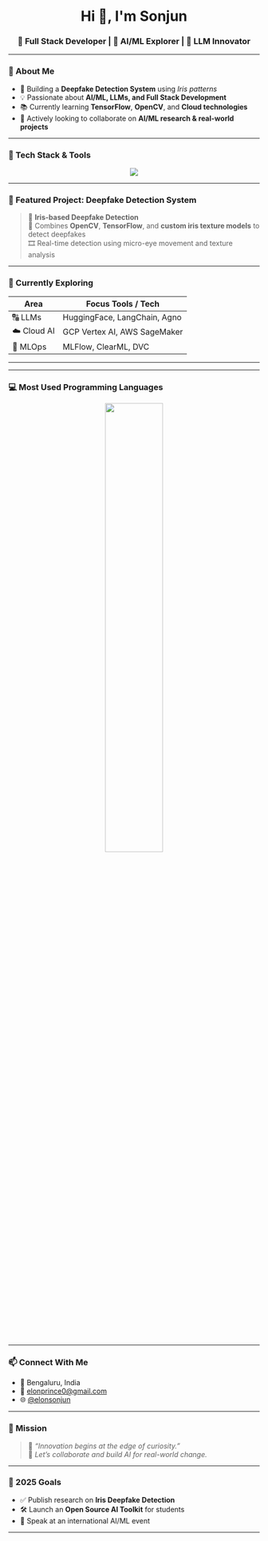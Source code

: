 <h1 align="center">Hi 👋, I'm Sonjun</h1>
<h3 align="center">🚀 Full Stack Developer | 🤖 AI/ML Explorer | 🧠 LLM Innovator</h3>



---

### 🧠 About Me

- 🔭 Building a **Deepfake Detection System** using *Iris patterns*  
- 💡 Passionate about **AI/ML, LLMs, and Full Stack Development**  
- 📚 Currently learning **TensorFlow**, **OpenCV**, and **Cloud technologies**  
- 🤝 Actively looking to collaborate on **AI/ML research & real-world projects**

---

### 🚀 Tech Stack & Tools

<p align="center">
  <img src="https://skillicons.dev/icons?i=python,tensorflow,opencv,html,css,js,react,cpp,flask,linux&perline=6" />
</p>

---

### 🌟 Featured Project: Deepfake Detection System

> 🧿 **Iris-based Deepfake Detection**  
> 🎯 Combines **OpenCV**, **TensorFlow**, and **custom iris texture models** to detect deepfakes  
> 🎞️ Real-time detection using micro-eye movement and texture analysis

---

### 🌱 Currently Exploring

| Area         | Focus Tools / Tech |
|--------------|---------------------|
| 🔠 LLMs       | HuggingFace, LangChain, Agno |
| ☁️ Cloud AI   | GCP Vertex AI, AWS SageMaker |
| 🧪 MLOps      | MLFlow, ClearML,  DVC |

---



---

### 💻 Most Used Programming Languages

<p align="center">
  <img src="https://github-readme-stats.vercel.app/api/top-langs/?username=elonsonjun&layout=compact&theme=react&langs_count=6&hide_title=true" width="48%" />
</p>

---

### 📫 Connect With Me

- 📍 Bengaluru, India  
- 📧 [elonprince0@gmail.com](mailto:elonprince0@gmail.com)  
- 🌐 [@elonsonjun](https://github.com/elonsonjun)  

---

### 🧭 Mission

> 💬 _“Innovation begins at the edge of curiosity.”_  
> 🤝 *Let’s collaborate and build AI for real-world change.*

---

### 🎯 2025 Goals

- ✅ Publish research on **Iris Deepfake Detection**  
- 🛠️ Launch an **Open Source AI Toolkit** for students  
- 🎤 Speak at an international AI/ML event

---

